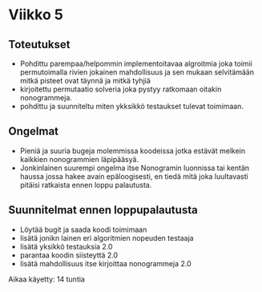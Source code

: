 # Viikko 5

## Toteutukset

* Pohdittu parempaa/helpommin implementoitavaa algroitmia joka toimii permutoimalla rivien jokainen mahdollisuus ja sen mukaan selvitämään mitkä pisteet ovat täynnä ja mitkä tyhjiä
* kirjoitettu permutaatio solveria joka pystyy ratkomaan oitakin nonogrammeja.
* pohdittu ja suunniteltu miten ykksikkö testaukset tulevat toimimaan.

## Ongelmat

* Pieniä ja suuria bugeja molemmissa koodeissa jotka estävät melkein kaikkien nonogrammien läpipääsyä.
* Jonkinlainen suurempi ongelma itse Nonogramin luonnissa tai kentän haussa jossa hakee avain epäloogisesti, en tiedä mitä joka luultavasti pitäisi ratkaista ennen loppu palautusta.

## Suunnitelmat ennen loppupalautusta

* Löytää bugit ja saada koodi toimimaan
* lisätä jonikn lainen eri algoritmien nopeuden testaaja
* lisätä yksikkö testauksia 2.0
* parantaa koodin siisteyttä 2.0
* lisätä mahdollisuus itse kirjoittaa nonogrammeja 2.0 

Aikaa käyetty: 14 tuntia
